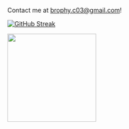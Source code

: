 Contact me at brophy.c03@gmail.com!

[![GitHub Streak](https://streak-stats.demolab.com?user=Chris-B33&theme=dark&border_radius=5&date_format=j%20M%5B%20Y%5D&mode=weekly)](https://git.io/streak-stats) 

<img height=200 align="center" src="https://github-readme-stats.vercel.app/api/top-langs?username=Chris-B33&layout=compact&langs_count=8&card_width=460&theme=vision-friendly-dark&size_weight=0.2&count_weight=0.8" />
